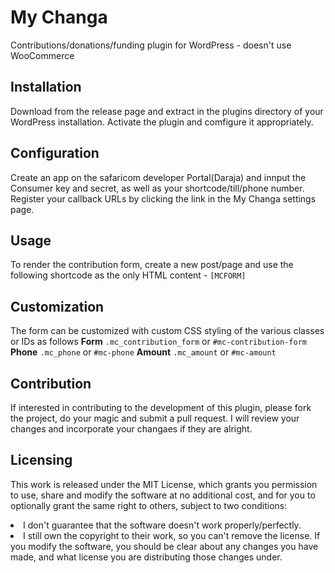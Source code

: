# My Changa
Contributions/donations/funding plugin for WordPress - doesn't use WooCommerce

## Installation
Download from the release page and extract in the plugins directory of your WordPress installation. Activate the plugin and comfigure it appropriately.

## Configuration
Create an app on the safaricom developer Portal(Daraja) and innput the Consumer key and secret, as well as your shortcode/till/phone number. Register your callback URLs by clicking the link in the My Changa settings page.

## Usage
To render the contribution form, create a new post/page and use the following shortcode as the only HTML content - `[MCFORM]`

## Customization
The form can be customized with custom CSS styling of the various classes or IDs as follows
  <b>Form</b> `.mc_contribution_form` or `#mc-contribution-form`
  <b>Phone</b> `.mc_phone` or `#mc-phone`
  <b>Amount</b> `.mc_amount` or `#mc-amount`

## Contribution
If interested in contributing to the development of this plugin, please fork the project, do your magic and submit a pull request. I will review your changes and incorporate your changaes if they are alright.

## Licensing
This work is released under the MIT License, which grants you permission to use, share and modify the software at no additional cost, and for you to optionally grant the same right to others, subject to two conditions:

<li>I don't guarantee that the software doesn't work properly/perfectly.</li>
<li>I still own the copyright to their work, so you can't remove the license. If you modify the software, you should be clear about any changes you have made, and what license you are distributing those changes under.</li>
